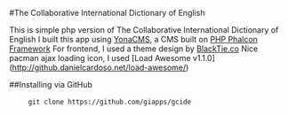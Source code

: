 #The Collaborative International Dictionary of English

This is simple php version of The Collaborative International Dictionary of English
I built this app using  [YonaCMS](http://yonacms.com), a CMS built on  [PHP Phalcon Framework](https://phalconphp.com/en/) 
For frontend, I used a theme design by [BlackTie.co](http://BlackTie.co) 
Nice pacman ajax loading icon, I used [Load Awesome v1.1.0] (http://github.danielcardoso.net/load-awesome/)

##Installing via GitHub

<pre>
    <code>git clone https://github.com/giapps/gcide</code>
</pre>